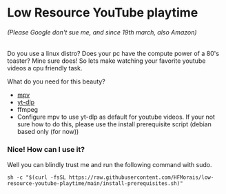 # Low Resource YouTube playtime
###### (Please Google don't sue me, and since 19th march, also Amazon)

Do you use a linux distro? Does your pc have the compute power of a 80's toaster? Mine sure does! So lets make watching your favorite youtube videos a cpu friendly task.

What do you need for this beauty?
- [mpv](https://mpv.io/)
- [yt-dlp](https://github.com/yt-dlp/yt-dlp)
- ffmpeg
- Configure mpv to use yt-dlp as default for youtube videos. If your not sure how to do this, please use the install prerequisite script (debian based only (for now))


### Nice! How can I use it?
Well you can blindly trust me and run the following command with sudo.
```
sh -c "$(curl -fsSL https://raw.githubusercontent.com/HFMorais/low-resource-youtube-playtime/main/install-prerequisites.sh)"
```


